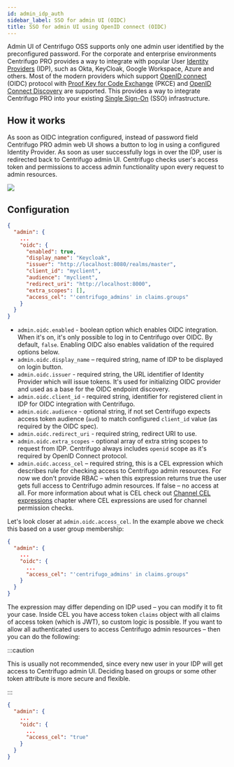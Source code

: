 ```yaml
---
id: admin_idp_auth
sidebar_label: SSO for admin UI (OIDC)
title: SSO for admin UI using OpenID connect (OIDC)
---
```


Admin UI of Centrifugo OSS supports only one admin user identified by the preconfigured password. For the corporate and enterprise environments Centrifugo PRO provides a way to integrate with popular User [Identity Providers](https://en.wikipedia.org/wiki/Identity_provider) (IDP), such as Okta, KeyCloak, Google Workspace, Azure and others. Most of the modern providers which support [OpenID connect](https://openid.net/specs/openid-connect-core-1_0.html) (OIDC) protocol with [Proof Key for Code Exchange](https://oauth.net/2/pkce/)
(PKCE) and [OpenID Connect Discovery](https://openid.net/specs/openid-connect-discovery-1_0.html) are supported. This provides a way to integrate Centrifugo PRO into your existing [Single Sign-On](https://en.wikipedia.org/wiki/Single_sign-on) (SSO) infrastructure.

## How it works

As soon as OIDC integration configured, instead of password field Centrifugo PRO admin web UI shows a button to log in using a configured Identity Provider. As soon as user successfully logs in over the IDP, user is redirected back to Centrifugo admin UI. Centrifugo checks user's access token and permissions to access admin functionality upon every request to admin resources.

![](/img/admin_idp_auth.png)

## Configuration

```json title="config.json"
{
  "admin": {
    ...
    "oidc": {
      "enabled": true,
      "display_name": "Keycloak",
      "issuer": "http://localhost:8080/realms/master",
      "client_id": "myclient",
      "audience": "myclient",
      "redirect_uri": "http://localhost:8000",
      "extra_scopes": [],
      "access_cel": "'centrifugo_admins' in claims.groups"
    }
  }
}
```

* `admin.oidc.enabled` - boolean option which enables OIDC integration. When it's on, it's only possible to log in to Centrifugo over OIDC. By default, `false`. Enabling OIDC also enables validation of the required options below.
* `admin.oidc.display_name` – required string, name of IDP to be displayed on login button.
* `admin.oidc.issuer` - required string, the URL identifier of Identity Provider which will issue tokens. It's used for initializing OIDC provider and used as a base for the OIDC endpoint discovery.
* `admin.oidc.client_id` - required string, identifier for registered client in IDP for OIDC integration with Centrifugo.
* `admin.oidc.audience` - optional string, if not set Centrifugo expects access token audience (`aud`) to match configured `client_id` value (as required by the OIDC spec).
* `admin.oidc.redirect_uri` - required string, redirect URI to use.
* `admin.oidc.extra_scopes` - optional array of extra string scopes to request from IDP. Centrifugo always includes `openid` scope as it's required by OpenID Connect protocol.
* `admin.oidc.access_cel` – required string, this is a CEL expression which describes rule for checking access to Centrifugo admin resources. For now we don't provide RBAC – when this expression returns true the user gets full access to Centrifugo admin resources. If false – no access at all. For more information about what is CEL check out [Channel CEL expressions](./cel_expressions.md) chapter where CEL expressions are used for channel permission checks.

Let's look closer at `admin.oidc.access_cel`. In the example above we check this based on a user group membership:

```json title="config.json"
{
  "admin": {
    ...
    "oidc": {
      ...
      "access_cel": "'centrifugo_admins' in claims.groups"
    }
  }
}
```

The expression may differ depending on IDP used – you can modify it to fit your case. Inside CEL you have access token `claims` object with all claims of access token (which is JWT), so custom logic is possible. If you want to allow all authenticated users to access Centrifugo admin resources – then you can do the following:

:::caution

This is usually not recommended, since every new user in your IDP will get access to Centrifugo admin UI. Deciding based on groups or some other token attribute is more secure and flexible.

:::

```json title="config.json"
{
  "admin": {
    ...
    "oidc": {
      ...
      "access_cel": "true"
    }
  }
}
```
